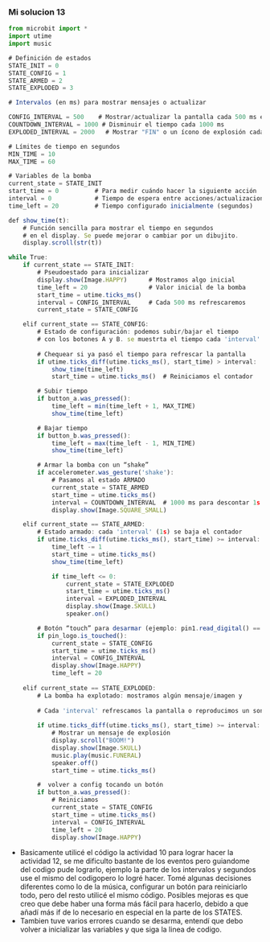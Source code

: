 <!-- Reflexión sobre el Diseño de la Bomba
Enunciado: analiza críticamente el diseño de tu máquina de estados para la bomba. ¿Qué decisiones tomaste y por qué? ¿Qué podrías mejorar?

Entrega: un párrafo en tu bitácora (mínimo 150 palabras) reflexionando sobre el diseño de la máquina de estados, incluyendo las dificultades, las decisiones de diseño y posibles mejoras.-->

### Mi solucion 13


``` js
from microbit import *
import utime
import music

# Definición de estados
STATE_INIT = 0
STATE_CONFIG = 1
STATE_ARMED = 2
STATE_EXPLODED = 3

# Intervalos (en ms) para mostrar mensajes o actualizar

CONFIG_INTERVAL = 500    # Mostrar/actualizar la pantalla cada 500 ms en config
COUNTDOWN_INTERVAL = 1000 # Disminuir el tiempo cada 1000 ms
EXPLODED_INTERVAL = 2000   # Mostrar "FIN" o un ícono de explosión cada cierto tiempo

# Límites de tiempo en segundos
MIN_TIME = 10
MAX_TIME = 60

# Variables de la bomba
current_state = STATE_INIT
start_time = 0          # Para medir cuándo hacer la siguiente acción
interval = 0            # Tiempo de espera entre acciones/actualizaciones
time_left = 20          # Tiempo configurado inicialmente (segundos)

def show_time(t):
    # Función sencilla para mostrar el tiempo en segundos
    # en el display. Se puede mejorar o cambiar por un dibujito.
    display.scroll(str(t))

while True:
    if current_state == STATE_INIT:
        # Pseudoestado para inicializar
        display.show(Image.HAPPY)      # Mostramos algo inicial
        time_left = 20                 # Valor inicial de la bomba
        start_time = utime.ticks_ms()
        interval = CONFIG_INTERVAL     # Cada 500 ms refrescaremos
        current_state = STATE_CONFIG

    elif current_state == STATE_CONFIG:
        # Estado de configuración: podemos subir/bajar el tiempo
        # con los botones A y B. se muestrta el tiempo cada 'interval'.
        
        # Chequear si ya pasó el tiempo para refrescar la pantalla
        if utime.ticks_diff(utime.ticks_ms(), start_time) > interval:
            show_time(time_left)
            start_time = utime.ticks_ms()  # Reiniciamos el contador

        # Subir tiempo
        if button_a.was_pressed():
            time_left = min(time_left + 1, MAX_TIME)
            show_time(time_left)

        # Bajar tiempo
        if button_b.was_pressed():
            time_left = max(time_left - 1, MIN_TIME)
            show_time(time_left)

        # Armar la bomba con un “shake”
        if accelerometer.was_gesture('shake'):
            # Pasamos al estado ARMADO
            current_state = STATE_ARMED
            start_time = utime.ticks_ms()
            interval = COUNTDOWN_INTERVAL  # 1000 ms para descontar 1s
            display.show(Image.SQUARE_SMALL)

    elif current_state == STATE_ARMED:
        # Estado armado: cada 'interval' (1s) se baja el contador
        if utime.ticks_diff(utime.ticks_ms(), start_time) >= interval:
            time_left -= 1
            start_time = utime.ticks_ms()
            show_time(time_left)

            if time_left <= 0:
                current_state = STATE_EXPLODED
                start_time = utime.ticks_ms()
                interval = EXPLODED_INTERVAL
                display.show(Image.SKULL)
                speaker.on()

        # Botón “touch” para desarmar (ejemplo: pin1.read_digital() == 1)
        if pin_logo.is_touched():
            current_state = STATE_CONFIG
            start_time = utime.ticks_ms()
            interval = CONFIG_INTERVAL
            display.show(Image.HAPPY)
            time_left = 20
    
    elif current_state == STATE_EXPLODED:
        # La bomba ha explotado: mostramos algún mensaje/imagen y
        
        # Cada 'interval' refrescamos la pantalla o reproducimos un sonido.
        
        if utime.ticks_diff(utime.ticks_ms(), start_time) >= interval:
            # Mostrar un mensaje de explosión
            display.scroll("BOOM!")
            display.show(Image.SKULL)
            music.play(music.FUNERAL)
            speaker.off()
            start_time = utime.ticks_ms()

        #  volver a config tocando un botón
        if button_a.was_pressed():
            # Reiniciamos
            current_state = STATE_CONFIG
            start_time = utime.ticks_ms()
            interval = CONFIG_INTERVAL
            time_left = 20
            display.show(Image.HAPPY)
```

- Basicamente utilicé el código la actividad 10 para lograr hacer la actividad 12, se me dificulto bastante de los eventos pero guiandome del codigo pude lograrlo, ejemplo la parte de los intervalos y segundos use el mismo del codigopero lo logré hacer. Tomé algunas decisiones diferentes como lo de la música, configurar un botón para reiniciarlo todo, pero del resto utilicé el mismo código. Posibles mejoras es que creo que debe haber una forma más fácil para hacerlo, debido a que añadí más if de lo necesario en especial en la parte de los STATES.
- Tambien tuve varios errores cuando se desarma, entendí que debo volver a inicializar las variables y que siga la linea de codigo.
